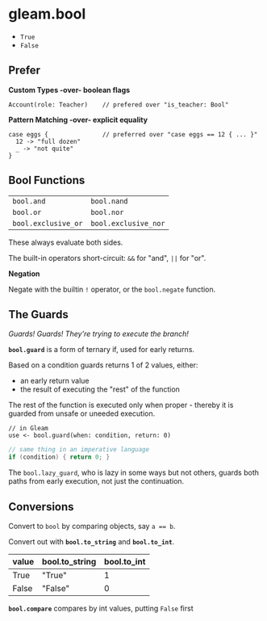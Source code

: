 
# gleam.bool

- `True`
- `False` 

## Prefer

**Custom Types -over- boolean flags**

```Gleam
Account(role: Teacher)    // prefered over "is_teacher: Bool"
```

**Pattern Matching -over- explicit equality**

```Gleam
case eggs {               // preferred over "case eggs == 12 { ... }"
  12 -> "full dozen"
  _ -> "not quite"
}
```

## Bool Functions

|||
|-------------------|---------------------
`bool.and`          | `bool.nand`
 `bool.or`           | `bool.nor`
`bool.exclusive_or` | `bool.exclusive_nor`

These always evaluate both sides.

The built-in operators short-circuit: `&&` for "and", `||` for "or".

**Negation**

Negate with the builtin `!` operator,
or the `bool.negate` function.

## The Guards

*Guards! Guards! They're trying to execute the branch!*

**`bool.guard`** is a form of ternary if, used for early returns.

Based on a condition guards returns 1 of 2 values, either:
- an early return value 
- the result of executing the "rest" of the function

The rest of the function is executed only when proper -
thereby it is guarded from unsafe or uneeded execution.

```Gleam
// in Gleam
use <- bool.guard(when: condition, return: 0)
```

```Java
// same thing in an imperative language
if (condition) { return 0; }
```

The `bool.lazy_guard`, who is lazy in some ways but not others,
guards both paths from early execution, not just the continuation.

## Conversions

Convert to `bool` by comparing objects, say `a == b`. 

Convert out with **`bool.to_string`** and **`bool.to_int`**.

 value | bool.to_string | bool.to_int
-------|----------------|-------------
 True  | "True"         | 1
 False | "False"        | 0

 **`bool.compare`** compares by int values, putting `False` first


